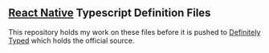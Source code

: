 [React Native](https://facebook.github.io/react-native/) Typescript Definition Files
----

This repository holds my work on these files before it is pushed to [Definitely Typed](https://github.com/DefinitelyTyped/DefinitelyTyped/tree/master/react-native) which holds the official source.  


